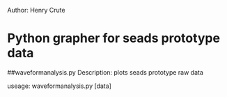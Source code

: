 Author: Henry Crute

# Python grapher for seads prototype data
##waveformanalysis.py
Description: plots seads prototype raw data

useage: waveformanalysis.py [data]
